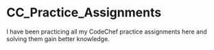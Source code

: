 # CC_Practice_Assignments

I have been practicing all my CodeChef practice assignments here and solving them gain better knowledge.
